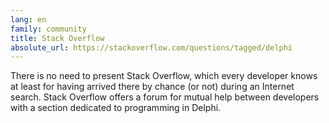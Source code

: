 ```yaml
---
lang: en
family: community
title: Stack Overflow
absolute_url: https://stackoverflow.com/questions/tagged/delphi
---
```

There is no need to present Stack Overflow, which every developer knows at least for having arrived there by chance (or not) during an Internet search. Stack Overflow offers a forum for mutual help between developers with a section dedicated to programming in Delphi.